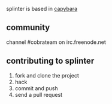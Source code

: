 splinter is based in [capybara](http://github.com/jnicklas/capybara)


## community

channel #cobrateam on irc.freenode.net

## contributing to splinter

1. fork and clone the project
2. hack
3. commit and push
4. send a pull request
